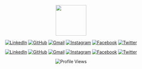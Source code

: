 <div id="header" align="center">
  <img src="https://i.giphy.com/media/v1.Y2lkPTc5MGI3NjExYWUzdXEzanR4Z3kyN2NjanUwZHl6ZG55MzdldzM4a2FwMmpvYXJxZSZlcD12MV9pbnRlcm5hbF9naWZfYnlfaWQmY3Q9cw/HEPwfdu6T6svpPE1eN/giphy.gif" width="100"/>

  [![LinkedIn](https://upload.wikimedia.org/wikipedia/commons/0/01/LinkedIn_Logo.svg)](https://www.linkedin.com/in/yourprofile)
[![GitHub](https://upload.wikimedia.org/wikipedia/commons/9/91/Octicons-mark-github.svg)](https://github.com/yourusername)
[![Gmail](https://upload.wikimedia.org/wikipedia/commons/4/4c/Gmail_Icon.svg)](mailto:youremail@gmail.com)
[![Instagram](https://upload.wikimedia.org/wikipedia/commons/a/a5/Instagram_icon.png)](https://www.instagram.com/yourprofile)
[![Facebook](https://upload.wikimedia.org/wikipedia/commons/5/51/Facebook_f_logo_%282019%29.svg)](https://www.facebook.com/yourprofile)
[![Twitter](https://upload.wikimedia.org/wikipedia/en/thumb/6/60/Twitter_bird_logo_2012.svg/2048px-Twitter_bird_logo_2012.svg.png)](https://twitter.com/yourprofile)

</div>



<div id="badges" align="center">

[![LinkedIn](https://upload.wikimedia.org/wikipedia/commons/0/01/LinkedIn_Logo.svg)](https://www.linkedin.com/in/yourprofile)
[![GitHub](https://upload.wikimedia.org/wikipedia/commons/9/91/Octicons-mark-github.svg)](https://github.com/yourusername)
[![Gmail](https://upload.wikimedia.org/wikipedia/commons/4/4c/Gmail_Icon.svg)](mailto:youremail@gmail.com)
[![Instagram](https://upload.wikimedia.org/wikipedia/commons/a/a5/Instagram_icon.png)](https://www.instagram.com/yourprofile)
[![Facebook](https://upload.wikimedia.org/wikipedia/commons/5/51/Facebook_f_logo_%282019%29.svg)](https://www.facebook.com/yourprofile)
[![Twitter](https://upload.wikimedia.org/wikipedia/en/thumb/6/60/Twitter_bird_logo_2012.svg/2048px-Twitter_bird_logo_2012.svg.png)](https://twitter.com/yourprofile)


![Profile Views](https://komarev.com/ghpvc/?username=yourusername)

</div>
